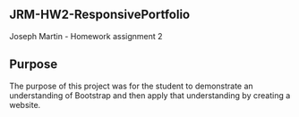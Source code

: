 ## JRM-HW2-ResponsivePortfolio
Joseph Martin - Homework assignment 2

## Purpose
The purpose of this project was for the student to demonstrate an understanding of Bootstrap and then apply that understanding by creating a website.
